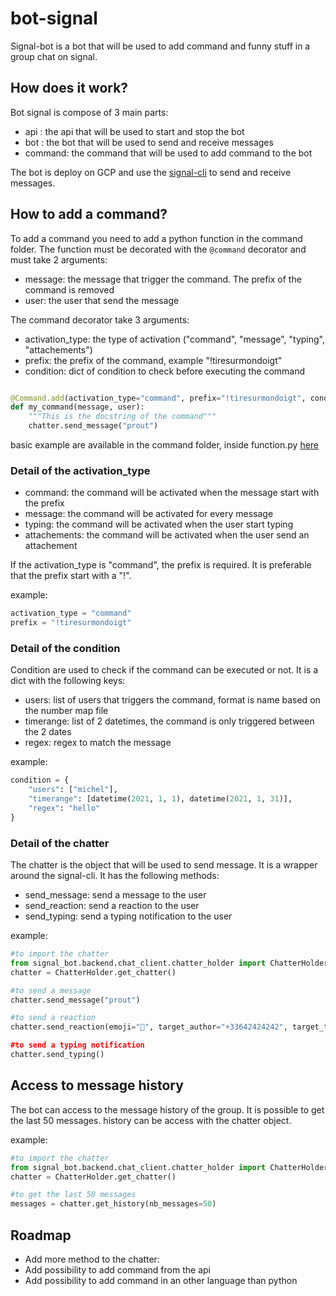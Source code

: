 # bot-signal

Signal-bot is a bot that will be used to add command and funny stuff in a group
chat on signal.


## How does it work?

Bot signal is compose of 3 main parts:
- api	: the api that will be used to start and stop the bot
- bot	: the bot that will be used to send and receive messages 
- command: the command that will be used to add command to the bot

The bot is deploy on GCP and use the [signal-cli](https://github.com/AsamK/signal-cli) to send and receive messages.

## How to add a command?

To add a command you need to add a python function in the command folder. 
The function must be decorated with the `@command` decorator and must take 2 arguments:

- message: the message that trigger the command. The prefix of the command is removed
- user: the user that send the message

The command decorator take 3 arguments:

- activation_type: the type of activation ("command", "message", "typing", "attachements")
- prefix: the prefix of the command, example "!tiresurmondoigt"
- condition: dict of condition to check before executing the command

```python

@Command.add(activation_type="command", prefix="!tiresurmondoigt", condition={"users": ["jeanluc"]})
def my_command(message, user):
	"""This is the docstring of the command"""
    chatter.send_message("prout")

```

basic example are available in the command folder, inside function.py [here](signal_bot/backend/commands/functions/basic.py)

### Detail of the activation_type

- command: the command will be activated when the message start with the prefix
- message: the command will be activated for every message
- typing: the command will be activated when the user start typing
- attachements: the command will be activated when the user send an attachement

If the activation_type is "command", the prefix is required. It is preferable that the prefix start with a "!".

example:
```python
activation_type = "command"
prefix = "!tiresurmondoigt"
```

### Detail of the condition

Condition are used to check if the command can be executed or not. It is a dict with the
following keys:

- users: list of users that triggers the command, format is name based on the number map file
- timerange: list of 2 datetimes, the command is only triggered between the 2 dates
- regex: regex to match the message

example:
```python
condition = {
    "users": ["michel"],
    "timerange": [datetime(2021, 1, 1), datetime(2021, 1, 31)],
    "regex": "hello"
}
```

### Detail of the chatter

The chatter is the object that will be used to send message. It is a wrapper around the signal-cli.
It has the following methods:

- send_message: send a message to the user
- send_reaction: send a reaction to the user
- send_typing: send a typing notification to the user

example:
```python
#to import the chatter
from signal_bot.backend.chat_client.chatter_holder import ChatterHolder
chatter = ChatterHolder.get_chatter()

#to send a message
chatter.send_message("prout")

#to send a reaction
chatter.send_reaction(emoji="💨", target_author="+33642424242", target_timestamp="1611234567890)

#to send a typing notification
chatter.send_typing()
```

## Access to message history

The bot can access to the message history of the group. It is possible to get the last 50 messages.
history can be access with the chatter object.

example:
```python
#to import the chatter
from signal_bot.backend.chat_client.chatter_holder import ChatterHolder
chatter = ChatterHolder.get_chatter()

#to get the last 50 messages
messages = chatter.get_history(nb_messages=50)
```

## Roadmap

- Add more method to the chatter:
- Add possibility to add command from the api
- Add possibility to add command in an other language than python



